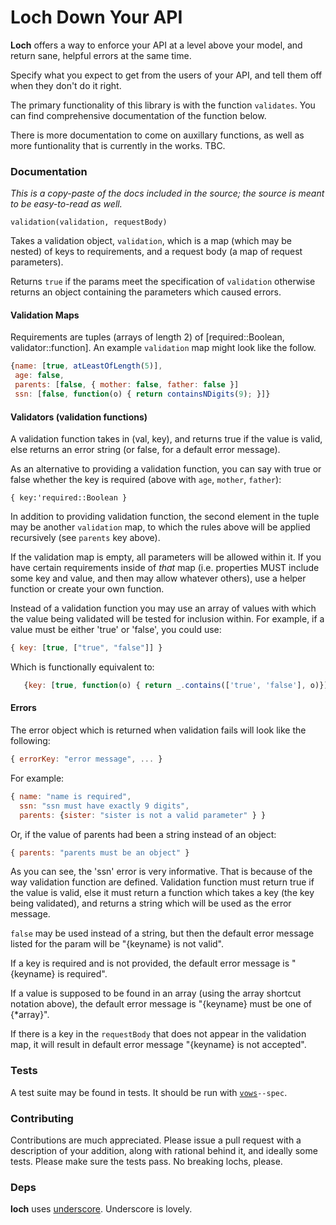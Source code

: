 # Loch Down Your API
**Loch** offers a way to enforce your API at a level above your model,
and return sane, helpful errors at the same time. 

Specify what you expect to get from the users of your API, and tell
them off when they don't do it right. 

The primary functionality of this library is with the function
`validates`. You can find comprehensive documentation of the function
below.

There is more documentation to come on auxillary functions, as well as
more funtionality that is currently in the works. TBC.

### Documentation 

*This is a copy-paste of the docs included in the source; the source is
meant to be easy-to-read as well.*

`validation(validation, requestBody)`

Takes a validation object, `validation`, which is a map (which may be nested)
of keys to requirements, and a request body (a map of request parameters).

Returns `true` if the params meet the specification of `validation` otherwise
returns an object containing the parameters which caused errors.


#### Validation Maps

Requirements are tuples (arrays of length 2) of
[required::Boolean, validator::function]. An example `validation` map might
look like the follow.

```javascript
{name: [true, atLeastOfLength(5)],
 age: false,
 parents: [false, { mother: false, father: false }]
 ssn: [false, function(o) { return containsNDigits(9); }]}
```


#### Validators (validation functions)

A validation function takes in (val, key), and returns true if the value is
valid, else returns an error string (or false, for a default error message).

As an alternative to providing a validation function, you can say with true
or false whether the key is required (above with `age`, `mother`, `father`):

```
{ key:'required::Boolean }
```

In addition to providing validation function, the second element in the tuple
may be another `validation` map, to which the rules above will be applied
recursively (see `parents` key above).

If the validation map is empty, all parameters will be allowed within it.
If you have certain requirements inside of *that* map (i.e. properties MUST
include some key and value, and then may allow whatever others), use a
helper function or create your own function.

Instead of a validation function you may use an array of values with which
the value being validated  will be tested for inclusion within.
For example, if a value must be either 'true' or 'false', you could use:

```javascript
{ key: [true, ["true", "false"]] }
```

Which is functionally equivalent to:

```javascript
   {key: [true, function(o) { return _.contains(['true', 'false'], o)}]}
```

#### Errors

The error object which is returned when validation fails will look like the
following:

```javascript
{ errorKey: "error message", ... }
```

For example:

```javascript
{ name: "name is required",
  ssn: "ssn must have exactly 9 digits",
  parents: {sister: "sister is not a valid parameter" } }
```

Or, if the value of parents had been a string instead of an object:

```javascript
{ parents: "parents must be an object" }
```

As you can see, the 'ssn' error is very informative. That is because of the way
validation function are defined. Validation function must return true if the
value is valid, else it must return a function which takes a key (the key being
validated), and returns a string which will be used as the error message.

`false` may be used instead of a string, but then the default error message listed
for the param will be "{keyname} is not valid".

If a key is required and is not provided, the default error message is "{keyname} is
required".

If a value is supposed to be found in an array (using the array shortcut notation
above), the default error message is "{keyname} must be one of {*array}".

If there is a key in the `requestBody` that does not appear in the validation map,
it will result in default error message "{keyname} is not accepted".



### Tests
A test suite may be found in tests. It should be run with
[`vows`](http://vowsjs.org/)`--spec`.

### Contributing
Contributions are much appreciated. Please issue a pull request with a
description of your addition, along with rational behind it, and
ideally some tests. Please make sure the tests pass. No breaking
lochs, please.

### Deps
**loch** uses [underscore](http://underscorejs.org/). Underscore is lovely.
